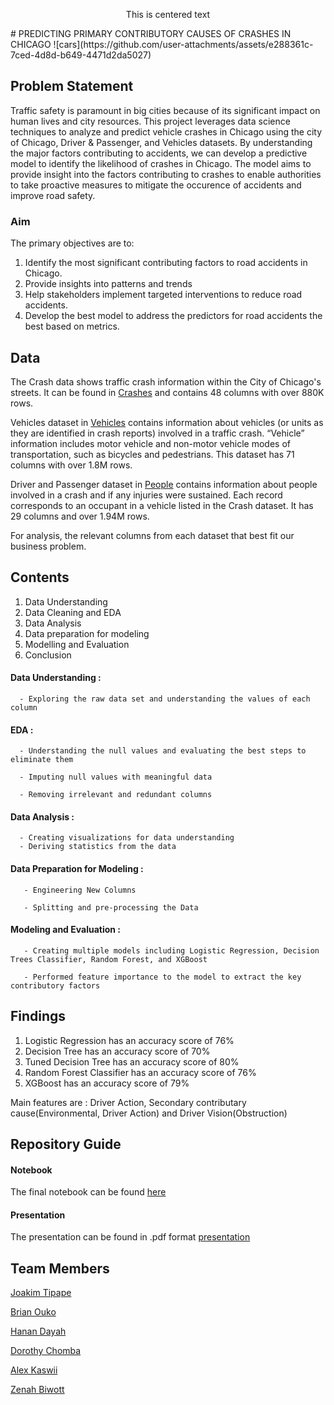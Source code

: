 <p align="center">This is centered text</p> # PREDICTING PRIMARY CONTRIBUTORY CAUSES OF CRASHES IN CHICAGO
![cars](https://github.com/user-attachments/assets/e288361c-7ced-4d8d-b649-4471d2da5027)

## Problem Statement
Traffic safety is paramount in big cities because of its significant impact on human lives and city resources. This project leverages data science techniques to analyze and predict vehicle crashes in Chicago using the city of Chicago, Driver & Passenger, and Vehicles datasets. By understanding the major factors contributing to accidents, we can develop a predictive model to identify the likelihood of crashes in Chicago. The model aims to provide insight into the factors contributing to crashes to enable authorities to take proactive measures to mitigate the occurence of accidents and improve road safety.

### Aim
The primary objectives are to:

1. Identify the most significant contributing factors to road accidents in Chicago.
2. Provide insights into patterns and trends
3. Help stakeholders implement targeted interventions to reduce road accidents.
4. Develop the best model to address the predictors for road accidents the best  based on metrics.

 
## Data
The Crash data shows traffic crash information within the City of Chicago's streets. It can be found in [Crashes](https://data.cityofchicago.org/Transportation/Traffic-Crashes-Crashes/85ca-t3if/about_data) and contains 48 columns with over 880K rows. 

Vehicles dataset in [Vehicles](https://data.cityofchicago.org/Transportation/Traffic-Crashes-Vehicles/68nd-jvt3/about_data) contains information about vehicles (or units as they are identified in crash reports) involved in a traffic crash. “Vehicle” information includes motor vehicle and non-motor vehicle modes of transportation, such as bicycles and pedestrians. This dataset has 71 columns with over 1.8M rows.

Driver and Passenger dataset in [People](https://data.cityofchicago.org/Transportation/Traffic-Crashes-People/u6pd-qa9d/about_data) contains information about people involved in a crash and if any injuries were sustained. Each record corresponds to an occupant in a vehicle listed in the Crash dataset. It has 29 columns and over 1.94M rows.

For analysis, the relevant columns from each dataset that best fit our business problem.

## Contents
1. Data Understanding
2. Data Cleaning and EDA
3. Data Analysis
4. Data preparation for modeling
5. Modelling and Evaluation
6. Conclusion

#### Data Understanding : 
      - Exploring the raw data set and understanding the values of each column

#### EDA : 
      - Understanding the null values and evaluating the best steps to eliminate them

      - Imputing null values with meaningful data 
      
      - Removing irrelevant and redundant columns

#### Data Analysis : 
      - Creating visualizations for data understanding
      - Deriving statistics from the data

#### Data Preparation for Modeling : 
       - Engineering New Columns

       - Splitting and pre-processing the Data

#### Modeling and Evaluation : 
       - Creating multiple models including Logistic Regression, Decision Trees Classifier, Random Forest, and XGBoost

       - Performed feature importance to the model to extract the key contributory factors




## Findings
 1. Logistic Regression has an accuracy score of 76%
 2. Decision Tree has an accuracy score of 70%
 3. Tuned Decision Tree has an accuracy score of 80%
 4. Random Forest Classifier has an accuracy score of 76%
 5. XGBoost has an accuracy score of 79%

Main features are : Driver Action, Secondary contributary cause(Environmental, Driver Action) and Driver Vision(Obstruction)



## Repository Guide
#### Notebook
The final notebook can be found [here](https://github.com/joakimTI/GROUP-5-PROJECT/blob/main/index.ipynb)

#### Presentation
The presentation can be found in .pdf format [presentation](https://github.com/joakimTI/GROUP-5-PROJECT/blob/main/Presentation.pdf)


## Team Members
[Joakim Tipape](https://github.com/joakimTI)

[Brian Ouko](https://github.com/WellBrian)

[Hanan Dayah](https://github.com/Hanan-Dayah)

[Dorothy Chomba](https://github.com/Messagefordorothy)

[Alex Kaswii](https://github.com/Alexkaswii)

[Zenah Biwott](https://github.com/Biwott54)




